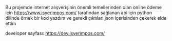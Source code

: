 Bu projemde internet alışverişinin önemli temellerinden olan online ödeme için https://www.isyerimpos.com/
tarafından sağlanan api için python dilinde örnek bir kod yazdım ve gerekli çıktıları json içerisinden çekerek elde ettim

developer sayfası: https://dev.isyerimpos.com/
